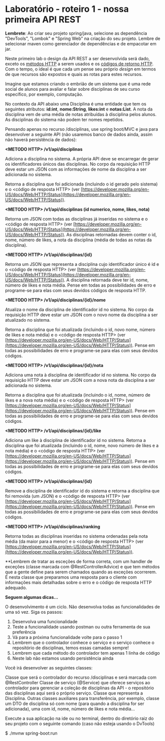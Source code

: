# Laboratório - roteiro 1 - nossa primeira API REST

**Lembrete**: Ao criar seu projeto spring/java, selecione as dependência "DevTools", "Lombok" e "Spring Web" na criação do seu projeto. Lembre de selecionar maven como gerenciador de dependências e de empacotar em jar.

Neste primeiro lab o design da API REST a ser desenvolvida será dado, exceto os [métodos HTTP](https://developer.mozilla.org/pt-BR/docs/Web/HTTP/Methods) a serem usados e os [códigos de retorno HTTP](https://developer.mozilla.org/en-US/docs/Web/HTTP/Status). Com o tempo, o ideal é que cada um pense seu próprio *design* em termos de que recursos são expostos e quais as rotas para estes recursos. 

Imagine que estamos criando o embrião de um sistema que é uma rede social de alunos para avaliar e falar sobre disciplinas de seu curso específico, por exemplo, computação. 

No contexto da API abaixo uma Disciplina é uma entidade que tem os seguintes atributos: **id:int**, **nome:String**, **likes:int** e **notas:List<double>**. A nota da disciplina vem de uma média de notas atribuídas à disciplina pelos alunos. As disciplinas do sistema não podem ter nomes repetidos. 

Pensando apenas no recurso /disciplinas, use spring boot/MVC e java para desenvolver a seguinte API (não usaremos banco de dados ainda, assim não haverá persistência de dados):

**\<METODO HTTP\> /v1/api/disciplinas**

Adiciona a disciplina no sistema. A própria API deve se encarregar de gerar os identificadores únicos das disciplinas. No corpo da requisição HTTP deve estar um JSON com as informações de nome da disciplina a ser adicionada no sistema.

Retorna a disciplina que foi adicionada (incluindo o id gerado pelo sistema) e o \<código de resposta HTTP\> (ver [https://developer.mozilla.org/en-US/docs/Web/HTTP/Status](https://developer.mozilla.org/en-US/docs/Web/HTTP/Status)).


**\<METODO HTTP\> /v1/api/disciplinas (id numerico, nome, likes, nota)**

Retorna um JSON com todas as disciplinas já inseridas no sistema e o \<código de resposta HTTP\> (ver [https://developer.mozilla.org/en-US/docs/Web/HTTP/Status](https://developer.mozilla.org/en-US/docs/Web/HTTP/Status)). As disciplinas retornadas devem conter o id, nome, número de likes, a nota da disciplina (média de todas as notas da disciplina).


**\<METODO HTTP\> /v1/api/disciplinas/{id}**

Retorna um JSON que representa a disciplina cujo identificador único é id e o \<código de resposta HTTP\> (ver [https://developer.mozilla.org/en-US/docs/Web/HTTP/Status](https://developer.mozilla.org/en-US/docs/Web/HTTP/Status)). A disciplina retornada deve ter id, nome, número de likes e nota média. Pense em todas as possibilidades de erro e programe-se para elas com seus devidos códigos de resposta HTTP.


**\<METODO HTTP\> /v1/api/disciplinas/{id}/nome**

Atualiza o nome da disciplina de identificador id no sistema. No corpo da requisição HTTP deve estar um JSON com o novo nome da disciplina a ser atualizado no sistema.

Retorna a disciplina que foi atualizada (incluindo o id, novo nome, número de likes e nota média) e o \<código de resposta HTTP\> (ver [https://developer.mozilla.org/en-US/docs/Web/HTTP/Status](https://developer.mozilla.org/en-US/docs/Web/HTTP/Status)). Pense em todas as possibilidades de erro e programe-se para elas com seus devidos códigos.


**\<METODO HTTP\> /v1/api/disciplinas/{id}/nota**

Adiciona uma nota à disciplina de identificador id no sistema. No corpo da requisição HTTP deve estar um JSON com a nova nota da disciplina a ser adicionada no sistema.

Retorna a disciplina que foi atualizada (incluindo o id, nome, número de likes e a nova nota média) e o \<código de resposta HTTP\> (ver [https://developer.mozilla.org/en-US/docs/Web/HTTP/Status](https://developer.mozilla.org/en-US/docs/Web/HTTP/Status)). Pense em todas as possibilidades de erro e programe-se para elas com seus devidos códigos.

**\<METODO HTTP\> /v1/api/disciplinas/{id}/like**

Adiciona um like à disciplina de identificador id no sistema. Retorna a disciplina que foi atualizada (incluindo o id, nome, novo número de likes e a nota média) e o \<código de resposta HTTP\> (ver [https://developer.mozilla.org/en-US/docs/Web/HTTP/Status](https://developer.mozilla.org/en-US/docs/Web/HTTP/Status)). Pense em todas as possibilidades de erro e programe-se para elas com seus devidos códigos.

**\<METODO HTTP\> /v1/api/disciplinas/{id}**

Remove a disciplina de identificador id do sistema e retorna a disciplina que foi removida (um JSON) e o \<código de resposta HTTP\> (ver [https://developer.mozilla.org/en-US/docs/Web/HTTP/Status](https://developer.mozilla.org/en-US/docs/Web/HTTP/Status)). Pense em todas as possibilidades de erro e programe-se para elas com seus devidos códigos.


**\<METODO HTTP\> /v1/api/disciplinas/ranking**

Retorna todas as disciplinas inseridas no sistema ordenadas pela nota média (da maior para a menor) e o \<código de resposta HTTP\> (ver [https://developer.mozilla.org/en-US/docs/Web/HTTP/Status](https://developer.mozilla.org/en-US/docs/Web/HTTP/Status)).

**Lembrem de tratar as esceções de forma correta, com um handler de exceções (classe marcada com @RestControllerAdvice) e que tem métodos que a gente define para serem chamados quando as exceções ocorrerem. É nesta classe que preparamos uma resposta para o cliente com informações mais detalhadas sobre o erro e o código de resposta HTTP adequado.

**Seguem algumas dicas...**

O desenvolvimento é um ciclo. Não desenvolva todas as funcionalidades de uma só vez. Siga os passos:

1. Desenvolva uma funcionalidade
2. Teste a funcionalidade usando postman ou outra ferramenta de sua preferência
3. Vá para a próxima funcionalidade volte para o passo 1
4. Lembrem que o controlador conhece o serviço e o serviço conhece o repositório de disciplinas, temos essas camadas sempre!
5. Lembrem que cada método do controlador tem apenas 1 linha de código
6. Neste lab não estamos usando persistência ainda

Você irá desenvolver as seguintes classes:

Classe que será o controlador do recurso /disciplinas e será marcada com @RestController
Classe de serviço (@Service) que oferece serviços ao controlador para gerenciar a coleção de disciplinas da API - o repositório das disciplinas aqui será o próprio serviço.
Classe que representa a Disciplina. 
Outras classes auxiliares para transferência, por exemplo, classe um DTO de disciplina só com nome (para quando a disciplina for ser adicionada), uma com id, nome, número de likes e nota média...

Execute a sua aplicação na ide ou no terminal, dentro do diretório raiz do seu projeto com o seguinte comando (caso não esteja usando o DvTools)

$ ./mvnw spring-boot:run

